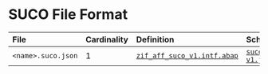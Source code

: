 # SUCO File Format

File | Cardinality | Definition | Schema | Example
:--- | :--- | :--- | :--- | :---
`<name>.suco.json` | 1 | [`zif_aff_suco_v1.intf.abap`](./type/zif_aff_suco_v1.intf.abap) | [`suco-v1.json`](./suco-v1.json) | [`z_aff_example_suco.suco.json`](./examples/z_aff_example_suco.suco.json)
